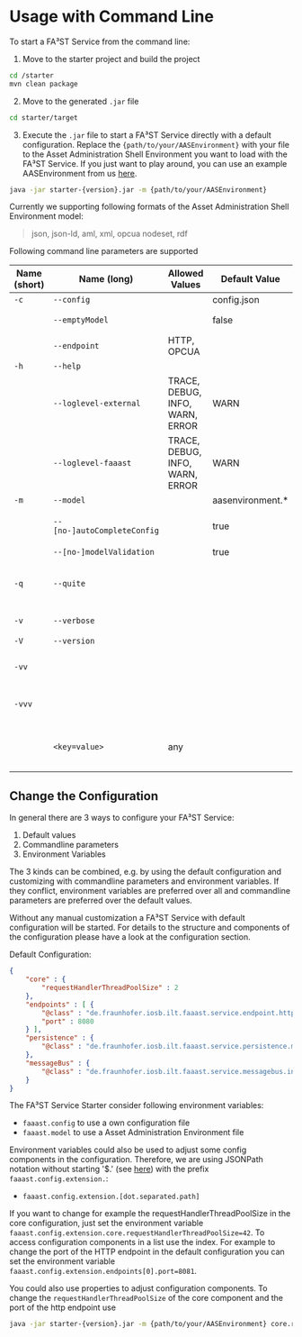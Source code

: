 # Usage with Command Line

To start a FA³ST Service from the command line:

1.  Move to the starter project and build the project

```sh
cd /starter
mvn clean package
```
2.  Move to the generated `.jar` file

```sh
cd starter/target
```
3.  Execute the `.jar` file to start a FA³ST Service directly with a default configuration. Replace the `{path/to/your/AASEnvironment}` with your file to the Asset Administration Shell Environment you want to load with the FA³ST Service. If you just want to play around, you can use an example AASEnvironment from us [here](https://github.com/FraunhoferIOSB/FAAAST-Service/blob/main/misc/examples/demoAAS.json).

```sh
java -jar starter-{version}.jar -m {path/to/your/AASEnvironment}
```

Currently we supporting following formats of the Asset Administration Shell Environment model:
>json, json-ld, aml, xml, opcua nodeset, rdf


Following command line parameters are supported

| Name (short)  | Name (long)                 | Allowed Values                  | Default Value    | Description                                                                                                                                           |
| ------------- | --------------------------- | ------------------------------- | ---------------- | ----------------------------------------------------------------------------------------------------------------------------------------------------- |
| `-c`          | `--config`                  | <file path>                     | config.json      | The config file to use.                                                                                                                               |
|               | `--emptyModel`              | <boolean>                       | false            | Starts the FAST service with an empty Asset Administration Shell Environment.                                                                         |
|               | `--endpoint`                | HTTP, OPCUA                     | <none>           | Additional endpoints that should be started.                                                                                                          |
| `-h`          | `--help`                    |                                 |                  | Print help message and exit.                                                                                                                          |
|               | `--loglevel-external`       | TRACE, DEBUG, INFO, WARN, ERROR | WARN             | Sets the log level for external packages. This overrides the log level defined by other commands such as `-q` or `-v`.                                |
|               | `--loglevel-faaast`         | TRACE, DEBUG, INFO, WARN, ERROR | WARN             | Sets the log level for FA³ST packages. This overrides the log level defined by other commands such as `-q` or `-v`.                                   |
| `-m`          | `--model`                   | <file path>                     | aasenvironment.* | The model file to load.                                                                                                                               |
|               | `--[no-]autoCompleteConfig` | <boolean>                       | true             | Autocompletes the configuration with default values for required configuration sections.                                                              |
|               | `--[no-]modelValidation`    | <boolean>                       | true             | Validates the AAS Environment.                                                                                                                        |
| `-q`          | `--quite`                   |                                 |                  | Reduces log output (ERROR for FAST packages, ERROR for all other packages). Default information about the starting process will still be printed.     |
| `-v`          | `--verbose`                 |                                 |                  | Enables verbose logging (`INFO` for FAST packages, `WARN` for all other packages).                                                                    |
| `-V`          | `--version`                 |                                 |                  | Print version information and exit.                                                                                                                   |
| `-vv`         |                             |                                 |                  | Enables very verbose logging (`DEBUG` for FAST packages, `INFO` for all other packages).                                                              |
| `-vvv`        |                             |                                 |                  | Enables very very verbose logging (`TRACE` for FAST packages, `DEBUG` for all other packages).                                                        |
|               | `<key=value>`               | any                             |                  | Additional properties to override values of configuration using JSONPath notation without starting '$.' (see https://goessner.net/articles/JsonPath/) | 

## Change the Configuration

In general there are 3 ways to configure your FA³ST Service:

1.  Default values
2.  Commandline parameters
3.  Environment Variables

The 3 kinds can be combined, e.g. by using the default configuration and customizing with commandline parameters and environment variables. If they conflict, environment variables are preferred over all and commandline parameters are preferred over the default values.

Without any manual customization a FA³ST Service with default configuration will be started. For details to the structure and components of the configuration please have a look at the configuration section.

Default Configuration:

```json
{
	"core" : {
		"requestHandlerThreadPoolSize" : 2
	},
	"endpoints" : [ {
		"@class" : "de.fraunhofer.iosb.ilt.faaast.service.endpoint.http.HttpEndpoint",
		"port" : 8080
	} ],
	"persistence" : {
		"@class" : "de.fraunhofer.iosb.ilt.faaast.service.persistence.memory.PersistenceInMemory"
	},
	"messageBus" : {
		"@class" : "de.fraunhofer.iosb.ilt.faaast.service.messagebus.internal.MessageBusInternal"
	}
}
```

The FA³ST Service Starter consider following environment variables:
-   `faaast.config` to use a own configuration file
-   `faaast.model` to use a Asset Administration Environment file

Environment variables could also be used to adjust some config components in the configuration. Therefore, we are using JSONPath notation without starting '$.' (see [here](https://goessner.net/articles/JsonPath/)) with the prefix `faaast.config.extension.`:
-   `faaast.config.extension.[dot.separated.path]`

If you want to change for example the requestHandlerThreadPoolSize in the core configuration, just set the environment variable `faaast.config.extension.core.requestHandlerThreadPoolSize=42`. To access configuration components in a list use the index. For example to change the port of the HTTP endpoint in the default configuration you can set the environment variable `faaast.config.extension.endpoints[0].port=8081`.

You could also use properties to adjust configuration components. To change the `requestHandlerThreadPoolSize` of the core component and the port of the http endpoint use

```sh
java -jar starter-{version}.jar -m {path/to/your/AASEnvironment} core.requestHandlerThreadPoolSize=42 endpoints[0].port=8081
```
